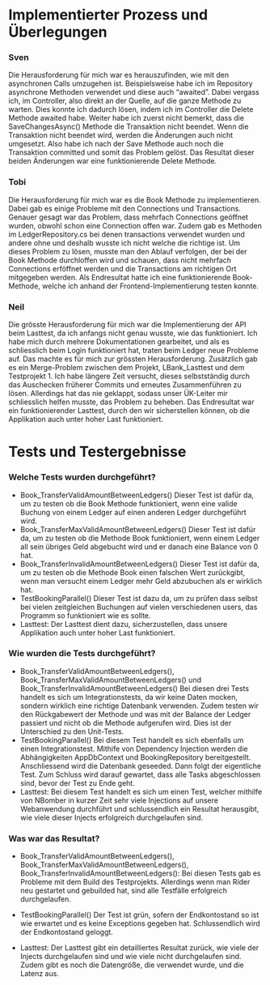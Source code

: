 # Implementierter Prozess und Überlegungen

### Sven
Die Herausforderung für mich war es herauszufinden, wie mit den asynchronen Calls umzugehen ist. Beispielsweise habe ich im Repository asynchrone Methoden verwendet und diese auch “awaited”. Dabei vergass ich, im Controller, also direkt an der Quelle, auf die ganze Methode zu warten. Dies konnte ich dadurch lösen, indem ich im Controller die Delete Methode awaited habe.
Weiter habe ich zuerst nicht bemerkt, dass die SaveChangesAsync() Methode die Transaktion nicht beendet. Wenn die Transaktion nicht beendet wird, werden die Änderungen auch nicht umgesetzt. Also habe ich nach der Save Methode auch noch die Transaktion committed und somit das Problem gelöst.
Das Resultat dieser beiden Änderungen war eine funktionierende Delete Methode.

### Tobi
Die Herausforderung für mich war es die Book Methode zu implementieren. Dabei gab es einige Probleme mit den Connections und Transactions. Genauer gesagt war das Problem, dass mehrfach Connections geöffnet wurden, obwohl schon eine Connection offen war. Zudem gab es Methoden im LedgerRepository.cs bei denen transactions verwendet wurden und andere ohne und deshalb wusste ich nicht welche die richtige ist. Um dieses Problem zu lösen, musste man den Ablauf verfolgen, der bei der Book Methode durchloffen wird und schauen, dass nicht mehrfach Connections erföffnet werden und die Transactions am richtigen Ort mitgegeben werden. Als Endresultat hatte ich eine funktionierende Book-Methode, welche ich anhand der Frontend-Implementierung testen konnte.

### Neil
Die grösste Herausforderung für mich war die Implementierung der API beim Lasttest, da ich anfangs nicht genau wusste, wie das funktioniert. Ich habe mich durch mehrere Dokumentationen gearbeitet, und als es schliesslich beim Login funktioniert hat, traten beim Ledger neue Probleme auf. Das machte es für mich zur grössten Herausforderung.
Zusätzlich gab es ein Merge-Problem zwischen dem Projekt, LBank_Lasttest und dem Testprojekt 1. Ich habe längere Zeit versucht, dieses selbstständig durch das Auschecken früherer Commits und erneutes Zusammenführen zu lösen. Allerdings hat das nie geklappt, sodass unser ÜK-Leiter mir schliesslich helfen musste, das Problem zu beheben. Das Endresultat war ein funktionierender Lasttest, durch den wir sicherstellen können, ob die Applikation auch unter hoher Last funktioniert.

# Tests und Testergebnisse

### Welche Tests wurden durchgeführt?

- Book_TransferValidAmountBetweenLedgers() 
    Dieser Test ist dafür da, um zu testen ob die Book Methode funktioniert, wenn eine valide Buchung von einem Ledger auf einen anderen Ledger durchgeführt wird.
- Book_TransferMaxValidAmountBetweenLedgers()
    Dieser Test ist dafür da, um zu testen ob die Methode Book funktioniert, wenn einem Ledger all sein übriges Geld abgebucht wird und er danach eine Balance von      0 hat.
- Book_TransferInvalidAmountBetweenLedgers()
    Dieser Test ist dafür da, um zu testen ob die Methode Book einen falschen Wert zurückgibt, wenn man versucht einem Ledger mehr Geld abzubuchen als er wirklich      hat.
- TestBookingParallel()
  Dieser Test ist dazu da, um zu prüfen dass selbst bei vielen zeitgleichen Buchungen auf vielen verschiedenen users, das Programm so funktioniert wie es sollte. 
- Lasttest: Der Lasttest dient dazu, sicherzustellen, dass unsere Applikation auch unter hoher Last funktioniert.

### Wie wurden die Tests durchgeführt?

- Book_TransferValidAmountBetweenLedgers(), Book_TransferMaxValidAmountBetweenLedgers() und Book_TransferInvalidAmountBetweenLedgers()
    Bei diesen drei Tests handelt es sich um Integrationstests, da wir keine Daten mocken, sondern wirklich eine richtige Datenbank verwenden. Zudem testen wir den     Rückgabewert der Methode und was mit der Balance der Ledger passiert und nicht ob die Methode aufgerufen wird. Dies ist der Unterschied zu den Unit-Tests.
- TestBookingParallel()
  Bei diesem Test handelt es sich ebenfalls um einen Integrationstest. Mithife von Dependency 
  Injection werden die Abhängigkeiten AppDbContext und BookingRepository bereitgestellt. 
  Anschliessend wird die Datenbank geseeded. Dann folgt der eigentliche Test. Zum Schluss wird 
  darauf gewartet, dass alle Tasks abgeschlossen sind, bevor der Test zu Ende geht. 
- Lasttest: Bei diesem Test handelt es sich um einen Test, welcher mithilfe von NBomber in kurzer Zeit sehr viele Injections auf unsere Webanwendung durchführt und schlussendlich ein Resultat herausgibt, wie viele dieser Injects erfolgreich durchgelaufen sind.

### Was war das Resultat?

- Book_TransferValidAmountBetweenLedgers(), Book_TransferMaxValidAmountBetweenLedgers(), Book_TransferInvalidAmountBetweenLedgers(): Bei diesen Tests gab es Probleme mit dem Build des Testprojekts. Allerdings wenn man Rider neu gestartet und gebuilded hat, sind alle Testfälle erfolgreich durchgelaufen.
- TestBookingParallel()
  Der Test ist grün, sofern der Endkontostand so ist wie erwartet und es keine Exceptions 
  gegeben hat. Schlussendlich wird der Endkontostand geloggt.

- Lasttest: Der Lasttest gibt ein detailliertes Resultat zurück, wie viele der Injects durchgelaufen sind und wie viele nicht durchgelaufen sind. Zudem gibt es noch die Datengröße, die verwendet wurde, und die Latenz aus.
